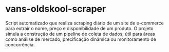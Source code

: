 # vans-oldskool-scraper
Script automatizado que realiza scraping diário de um site de e-commerce para extrair o nome, preço e disponibilidade de um produto. O projeto simula a construção de um pipeline de coleta de dados, útil para áreas como análise de mercado, precificação dinâmica ou monitoramento de concorrência.
